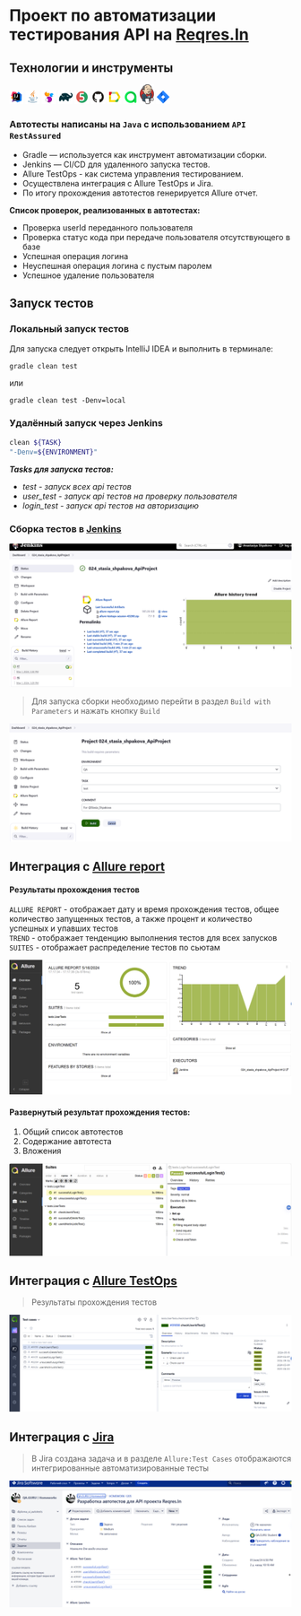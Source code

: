# Проект по автоматизации тестирования API на <a target="_blank" href="https://reqres.in/">Reqres.In</a>

## Технологии и инструменты

<p  align="center">

<a href="https://www.jetbrains.com/idea/"><img width="5%" title="IntelliJ IDEA" src="media/icons/Idea.svg"></a>
<a href="https://www.java.com/"><img width="5%" title="Java" src="media/icons/Java.svg"></a>
<a href="https://selenide.org/"><img width="5%" title="Selenide" src="media/icons/Selenide.svg"></a>
<a href="https://gradle.org/"><img width="5%" title="Gradle" src="media/icons/Gradle.svg"></a>
<a href="https://junit.org/junit5/"><img width="5%" title="Junit5" src="media/icons/Junit5.svg"></a>
<a href="https://github.com/"><img width="5%" title="GitHub" src="media/icons/GitHub.svg"></a>
<a href="https://allurereport.org/"><img width="5%" title="Allure Report" src="media/icons/Allure.svg"></a>
<a href="https://qameta.io/"><img width="5%" title="Allure TestOps" src="media/icons/Allure_TO.svg"></a>
<a href="https://www.jenkins.io/"><img width="5%" title="Jenkins" src="media/icons/Jenkins.svg"></a>
<a href="https://www.atlassian.com/ru/software/jira"><img width="5%" title="Jira" src="media/icons/Jira.svg"></a>
</p>

### Автотесты написаны на <code>Java</code> с использованием <code>API RestAssured</code> 

- Gradle — используется как инструмент автоматизации сборки.
- Jenkins — CI/CD для удаленного запуска тестов.
- Allure TestOps - как система управления тестированием.
- Осуществлена интеграция с Allure TestOps и Jira.
- По итогу прохождения автотестов генерируется Allure отчет. 

<a id="cases"></a>
<a name="Список проверок, реализованных в автотестах">**Список проверок, реализованных в автотестах:**</a>
* Проверка userId переданного пользователя
* Проверка статус кода при передаче пользователя отсутствующего в базе
* Успешная операция логина
* Неуспешная операция логина с пустым паролем
* Успешное удаление пользователя

## Запуск тестов
### Локальный запуск тестов

Для запуска следует открыть IntelliJ IDEA и выполнить в терминале:
```
gradle clean test
```

или

```
gradle clean test -Denv=local
```

### Удалённый запуск через Jenkins
```bash  
clean ${TASK} 
"-Denv=${ENVIRONMENT}"  
```
***Tasks для запуска тестов:***
- *test - запуск всех api тестов*
- *user_test - запуск api тестов на проверку пользователя*
- *login_test - запуск api тестов на авторизацию*

### Сборка тестов в  <a target="_blank" href="https://jenkins.autotests.cloud/job/024_stasia_shpakova_ApiProject/">Jenkins</a>

<p align="center">
<img title="Jenkins" src="media/screenshots/Jenkins_Api1.png">
</p>

>Для запуска сборки необходимо перейти в раздел `Build with Parameters` и нажать кнопку `Build`

<p align="center">
<img src="media/screenshots/Jenkins_Api_Parameters.png"/>
</p>

## Интеграция с <b><a target="_blank" href="https://jenkins.autotests.cloud/job/024_stasia_shpakova_ApiProject/1/allure/#">Allure report</a></b>
#### Результаты прохождения тестов
`ALLURE REPORT` - отображает дату и время прохождения тестов, общее количество запущенных тестов, а также процент и количество успешных и упавших тестов <br/>
`TREND` - отображает тенденцию выполнения тестов для всех запусков <br/>
`SUITES` - отображает распределение тестов по сьютам <br/>

<img src="media/screenshots/AllureReport_API_5cases.png">

#### Развернутый результат прохождения тестов:
1. Общий список автотестов
2. Содержание автотеста
3. Вложения

<img src="media/screenshots/AllureReport_API_project.png">

## Интеграция с <b><a target="_blank" href="https://allure.autotests.cloud/project/4176/test-cases/31657?treeId=0">Allure TestOps</a></b>

>Результаты прохождения тестов
>
<img src="media/screenshots/AllureTestOps_API.png">

## Интеграция с <b><a target="_blank" href="https://jira.autotests.cloud/browse/HOMEWORK-1205">Jira</a></b>

>В Jira создана задача и в разделе `Allure:Test Cases` отображаются интегрированные автоматизированные тесты
>
<img src="media/screenshots/Jira_API_5cases.png">



